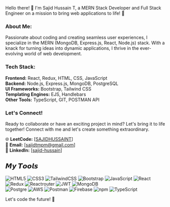 Hello there! 👋 I'm Sajid Hussain T, a MERN Stack Developer and Full Stack Engineer on a mission to bring web applications to life! 🚀

### About Me:

Passionate about coding and creating seamless user experiences, I specialize in the MERN (MongoDB, Express.js, React, Node.js) stack. With a knack for turning ideas into dynamic applications, I thrive in the ever-evolving world of web development.

### Tech Stack:

**Frontend:** React, Redux, HTML, CSS, JavaScript  
**Backend:** Node.js, Express.js, MongoDB, PostgreSQL  
**UI Frameworks:** Bootstrap, Tailwind CSS  
**Templating Engines:** EJS, Handlebars  
**Other Tools:** TypeScript, GIT, POSTMAN API  

### Let's Connect!

Ready to collaborate or have an exciting project in mind? Let's bring it to life together! Connect with me and let's create something extraordinary.

🌐 **LeetCode:** [[SAJIDHUSSAINT](https://leetcode.com/SAJIDHUSSAINT/)]  
📧 **Email:** [sajidtmpm@gmail.com]  
📱 **LinkedIn:** [[sajid-hussain](https://www.linkedin.com/in/sajid-hussain-17b6b21b8/)]  

## 𝙈𝙮 𝙏𝙤𝙤𝙡𝙨 
![HTML5](https://img.shields.io/badge/html5-%23E34F26.svg?style=for-the-badge&logo=html5&logoColor=white)
![CSS3](https://img.shields.io/badge/css3-%231572B6.svg?style=for-the-badge&logo=css3&logoColor=white) 
![TailwindCSS](https://img.shields.io/badge/tailwindcss-%2338B2AC.svg?style=for-the-badge&logo=tailwind-css&logoColor=white)
![Bootstrap](https://img.shields.io/badge/bootstrap-%23563D7C.svg?style=for-the-badge&logo=bootstrap&logoColor=white) 
![JavaScript](https://img.shields.io/badge/javascript-%23323330.svg?style=for-the-badge&logo=javascript&logoColor=%23F7DF1E) 
![React](https://img.shields.io/badge/react-%2320232a.svg?style=for-the-badge&logo=react&logoColor=%2361DAFB) 
![Redux](https://img.shields.io/badge/redux-%23593d88.svg?style=for-the-badge&logo=redux&logoColor=white)
![Reactrouter](https://img.shields.io/badge/reactrouter-%2300599C.svg?style=for-the-badge&logo=reactrouter&logoColor=cyan)
![JWT](https://img.shields.io/badge/JWT-black?style=for-the-badge&logo=JSON%20web%20tokens)
![MongoDB](https://img.shields.io/badge/MongoDB-%234ea94b.svg?style=for-the-badge&logo=mongodb&logoColor=white)  
![Postgre](https://img.shields.io/badge/postgres-%23316192.svg?&style=for-the-badge&logo=postgresql&logoColor=white)
![AWS](https://img.shields.io/badge/AWS-%23FF9900.svg?style=for-the-badge&logo=amazon-aws&logoColor=white)
![Postman](https://img.shields.io/badge/Postman-FF6C37?style=for-the-badge&logo=postman&logoColor=white)
![Firebase](https://img.shields.io/badge/Firebase-%23039BE5.svg?style=for-the-badge&logo=firebase)
![npm](https://img.shields.io/badge/npm-%23000000.svg?style=for-the-badge&logo=npm)
![TypeScript](https://img.shields.io/badge/TypeScript-%23007ACC.svg?style=for-the-badge&logo=typescript)

Let's code the future! 🚀
